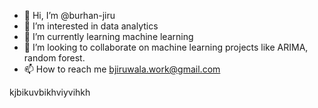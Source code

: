 - 👋 Hi, I’m @burhan-jiru
- 👀 I’m interested in data analytics
- 🌱 I’m currently learning machine learning
- 💞️ I’m looking to collaborate on machine learning projects like ARIMA, random forest.
- 📫 How to reach me bjiruwala.work@gmail.com



kjbikuvbikhviyvihkh


<!---
burhan-jiru/burhan-jiru is a ✨ special ✨ repository because its `README.md` (this file) appears on your GitHub profile.
You can click the Preview link to take a look at your changes.
--->

